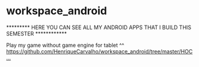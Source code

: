 # workspace_android


********* HERE YOU CAN SEE ALL MY ANDROID APPS THAT I BUILD THIS SEMESTER ************

Play my game without game engine for tablet ^^
https://github.com/HenriqueCarvalho/workspace_android/tree/master/HOC…
